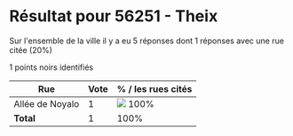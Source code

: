 # Résultat pour 56251 - Theix

Sur l'ensemble de la ville il y a eu 5 réponses dont 1 réponses avec une rue citée (20%)

1 points noirs identifiés

| Rue | Vote | % / les rues cités|
|-----|------|-------------------|
| Allée de Noyalo | 1 | <img src="../../img/bar_100.gif" />&nbsp;100%|
| **Total** | 1 | 100%|
